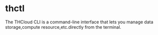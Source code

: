 # thctl
The THCloud CLI is a command-line interface that lets you manage data storage,compute resource,etc.directly from the terminal.
